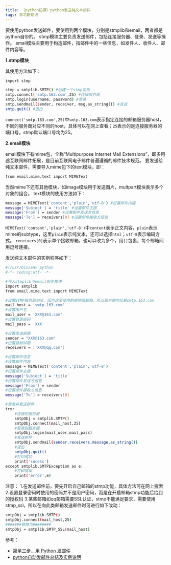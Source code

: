 ```yaml
---
title: （python初探）python发送纯文本邮件
tags: 学习新知识
---
```

要使用python发送邮件，要使用到两个模块，分别是stmplib和email，两者都是python自带的。
stmp模块主要负责发送邮件，包括连接服务器、登录、发送等操作。
email模块主要用于构造邮件，指邮件中的一些信息，如发件人、收件人、邮件内容等。

**1.stmp模块**

其使用方法如下：
```bash
import stmp

stmp = smtplib.SMTP() #创建一个stmp实例
smtp.connect('smtp.163.com',25)	#连接服务器
smtp.login(username, password) #登录
smtp.sendmail(sender, receiver, msg.as_string()) #发送
smtp.quit() #退出
```
`connect('smtp.163.com',25)`中`smtp.163.com`表示指定连接的邮箱服务器host，不同的服务商对应不同的host，具体可以在网上查看；`25`表示的是连接服务器的端口号，stmp默认端口号均为25。

**2.email模块**

email模块下有mime包，全称“Multipurpose Internet Mail Extensions”，即多用途互联网邮件拓展，是目前互联网电子邮件普遍遵循的邮件技术规范。
要发送给纯文本邮件，需要导入mime包下的text模块，即：
```bash
from email.mime.text import MIMEText
```
当然mime下还有其他模块，如image模块用于发送图片，multpart模块表示多个对象的组合。
text模块的使用方法如下：
```bash
message = MIMEText('content','plain','utf-8') #设置邮件内容
message['Subject'] = 'title' #设置邮件主题
message['From'] = sender #设置邮件发送方信息
message['To'] = receivers[0] #设置邮件接收方信息
```
`MIMEText('content','plain','utf-8')`中`content`表示正文内容，`plain`表示mime的subtype，这里`plain`表示纯文本，还可以选择`html`；`utf-8`表示编码方式。
`receivers[0]`表示单个接收邮箱，也可以改为多个，用`[]`包裹，每个邮箱间用逗号连接。

发送纯文本邮件的实例程序如下：
```bash
#!/usr/bin/env python
#-*- coding:utf- -*-

#导入stmplib与email相关模块
import smtplib
from email.mime.text import MIMEText

#设置STMP服务器地址，因为这里使用的是网易邮箱，所以服务器地址是smtp.163.com
mail_host = 'smtp.163.com'
#设置用户名
mail_user = 'XXX@163.com'
#设置登录密码
mail_pass = 'XXX'

#设置发送邮箱
sender = "XXX@163.com"
#设置目标邮箱
receivers = ['XXX@qq.com']

#设置邮件信息
#设置邮件内容
message = MIMEText('content','plain','utf-8')
#设置邮件主题
message['Subject'] = 'title'
#设置邮件发送方信息
message['From'] = sender
#设置邮件接收方信息
message['To'] = receivers[0]

#登录并发送邮件
try:
	#连接到服务器
    smtpObj = smtplib.SMTP()
    smtpObj.connect(mail_host,25)
    #登录到服务器
    smtpObj.login(mail_user,mail_pass)
    #发送邮件
    smtpObj.sendmail(sender,receivers,message.as_string())
    #退出
    smtpObj.quit()
    #打印成功
    print('sucess')
except smtplib.SMTPException as e:
    #打印错误
    print('error',e)
```
注意：
1.在发送邮件前，要先开启自己邮箱的stmp功能，具体方法可在网上搜索
2.设置登录密码时使用的密码并不是用户密码，而是在开启邮箱stmp功能后给到的授权码
3.某些邮箱如qq邮箱需要SSL认证，stmp不能满足要求，需要使用stmp_ssl，所以在向此类邮箱发送邮件时可进行如下改动：
```bash
smtpObj = smtplib.SMTP()
smtpObj.connect(mail_host,25)
#######替换为########
smtpObj = smtplib.SMTP_SSL(mail_host)
```


参考：
- [简单三步，用 Python 发邮件](https://zhuanlan.zhihu.com/p/24180606)
- [python自动发邮件总结及实例说明](https://www.cnblogs.com/yufeihlf/p/5726619.html)